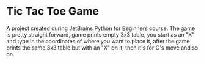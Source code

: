 # Tic Tac Toe Game
A project created during JetBrains Python for Beginners course.
The game is pretty straight forward, game prints empty 3x3 table, you start as an "X" and type in the coordinates of where you want to place it, after the game prints the same 3x3 table but with an "X" on it, then it's for O's move and so on.